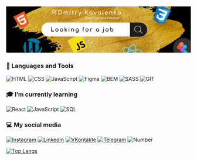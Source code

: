 ![Header](https://github.com/kovaldi68/kovaldi68/blob/main/assets/header.jpeg)

### 🔧 Languages and Tools

![HTML](https://img.shields.io/badge/-HTML5-00759d?style=for-the-badge&logo=HTML5)
![CSS](https://img.shields.io/badge/CSS3-00759d?style=for-the-badge&logo=CSS3)
![JavaScript](https://img.shields.io/badge/-JavaScript-00759d?style=for-the-badge&logo=JavaScript)
![Figma](https://img.shields.io/badge/-Figma-00759d?style=for-the-badge&logo=figma)
![BEM](https://img.shields.io/badge/-BEM-00759d?style=for-the-badge)
![SASS](https://img.shields.io/badge/-SASS-00759d?style=for-the-badge&logo=sass)
![GIT](https://img.shields.io/badge/-GIT-00759d?style=for-the-badge&logo=git)


### 🎓 I’m currently learning

![React](https://img.shields.io/badge/-React-00759d?style=for-the-badge&logo=react)
![JavaScript](https://img.shields.io/badge/-JavaScript-00759d?style=for-the-badge&logo=JavaScript)
![SQL](https://img.shields.io/badge/-Sql-00759d?style=for-the-badge&logo=mysql&logoColor=000)

### 💻 My social media

[![Instagram](https://img.shields.io/badge/-Instagram-00759d?style=for-the-badge&logo=instagram)](https://www.instagram.com/_kovaldi_)
[![LinkedIn](https://img.shields.io/badge/-LinkedIn-00759d?style=for-the-badge&logo=linkedin)](https://www.linkedin.com/in/kovalenko-front-dev)
[![VKontakte](https://img.shields.io/badge/-VKontakte-00759d?style=for-the-badge&logo=vk&logoColor=fff)](https://vk.com/kda51)
[![Telegram](https://img.shields.io/badge/-Telegram-00759d?style=for-the-badge&logo=telegram)](https://t.me/kovaldi)
![Number](https://img.shields.io/badge/-+7(996)7916373-00759d?style=for-the-badge&logo=whatsapp)

[![Top Langs](https://github-readme-stats.vercel.app/api/top-langs/?username=kovaldi68&layout=compact&theme=great-gatsby)](https://github.com/anuraghazra/github-readme-stats)